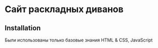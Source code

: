 # Сайт раскладных диванов

## Installation

Были использованы только базовые знания HTML & CSS, JavaScript